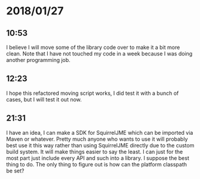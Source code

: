 # 2018/01/27

## 10:53

I believe I will move some of the library code over to make it a bit more
clean. Note that I have not touched my code in a week because I was doing
another programming job.

## 12:23

I hope this refactored moving script works, I did test it with a bunch of
cases, but I will test it out now.

## 21:31

I have an idea, I can make a SDK for SquirrelJME which can be imported via
Maven or whatever. Pretty much anyone who wants to use it will probably best
use it this way rather than using SquirrelJME directly due to the custom
build system. It will make things easier to say the least. I can just for the
most part just include every API and such into a library. I suppose the best
thing to do. The only thing to figure out is how can the platform classpath
be set?
